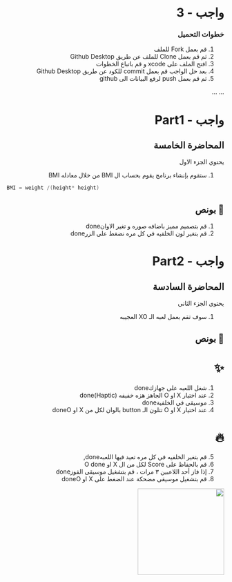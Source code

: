 <div dir="rtl">

# واجب  - 3

### خطوات التحميل 

1. قم  بعمل Fork للملف 
2. ثم قم بعمل Clone للملف عن طريق Github Desktop
3. افتح الملف على xcode و قم باتباع الخطوات
4. بعد حل الواجب قم بعمل  commit للكود عن طريق Github Desktop
5. ثم قم بعمل push لرفع البيانات الى github

...
...
# واجب  - Part1 
## المحاضرة الخامسة
 يحتوي الجزء الاول 
1. ستقوم بإنشاء برنامج  يقوم بحساب ال BMI  من خلال معادله BMI



<div dir="ltr">

```Swift
BMI = weight /(height* height)
```
 </div>



<div dir="rtl">
 
 
## 🌟 بونص
1. قم بتصميم مميز باضافه صوره و تغير الاوانdone
2.  قم بتغير لون الخلفيه في كل مره نضغط على الزرdone
  

# واجب  - Part2
##  المحاضرة السادسة
يحتوي الجزء الثاني 
1. سوف تقم بعمل لعبه الـ XO العجيبه

## 🌟 بونص
# ✨
1. شغل اللعبه على جهازكdone
2. عند اختيار X او O الجاهز هزه خفيفه (Haptic)done
3. موسيقى في الخلفيةdone
4. عند اختيار  X او O  تتلون الـ button بالوان لكل من X او doneO

# 🔥
5. قم بتغير الخلفيه في كل مره تعيد فيها اللعبهdone,
6. قم بالحفاظ على Score لكل من ال X او O  done
7. إذا فاز أحد اللاعبين ٣ مرات ، قم بتشغيل موسيقى الفوزdone
8. قم بتشغيل موسيقى مضحكة عند الضغط على X او doneO

<img src="/XO.png" width="200px">

</div>
